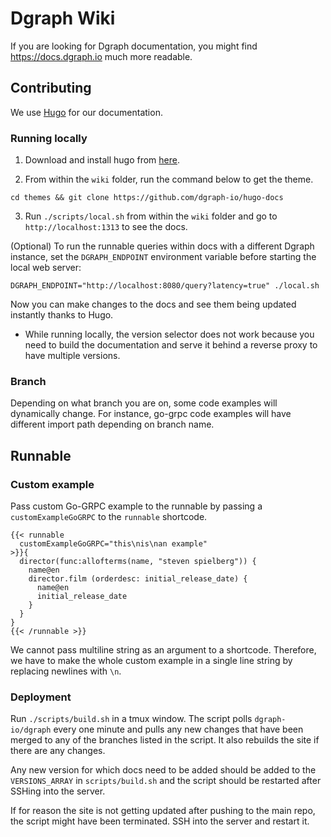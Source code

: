 # Dgraph Wiki

If you are looking for Dgraph documentation, you might find https://docs.dgraph.io much more readable.

## Contributing

We use [Hugo](https://gohugo.io/) for our documentation.

### Running locally

1. Download and install hugo from [here](https://github.com/spf13/hugo/releases).

2. From within the `wiki` folder, run the command below to get the theme.

```
cd themes && git clone https://github.com/dgraph-io/hugo-docs
```

3. Run `./scripts/local.sh` from within the `wiki` folder and go to `http://localhost:1313` to see the docs.

(Optional) To run the runnable queries within docs with a different Dgraph instance, set the `DGRAPH_ENDPOINT` environment variable before starting the local web server:
```
DGRAPH_ENDPOINT="http://localhost:8080/query?latency=true" ./local.sh
```

Now you can make changes to the docs and see them being updated instantly thanks to Hugo.

* While running locally, the version selector does not work because you need to build the documentation and serve it behind a reverse proxy to have multiple versions.

### Branch

Depending on what branch you are on, some code examples will dynamically change. For instance, go-grpc code examples will have different import path depending on branch name.


## Runnable

### Custom example

Pass custom Go-GRPC example to the runnable by passing a `customExampleGoGRPC` to the `runnable` shortcode.

```
{{< runnable
  customExampleGoGRPC="this\nis\nan example"
>}}{
  director(func:allofterms(name, "steven spielberg")) {
    name@en
    director.film (orderdesc: initial_release_date) {
      name@en
      initial_release_date
    }
  }
}
{{< /runnable >}}
```

We cannot pass multiline string as an argument to a shortcode. Therefore, we
have to make the whole custom example in a single line string by replacing newlines with `\n`.

### Deployment

Run `./scripts/build.sh` in a tmux window. The script polls `dgraph-io/dgraph` every one minute
and pulls any new changes that have been merged to any of the branches listed in the script.
It also rebuilds the site if there are any changes.

Any new version for which docs need to be added should be added to the `VERSIONS_ARRAY` in
`scripts/build.sh` and the script should be restarted after SSHing into the server.

If for reason the site is not getting updated after pushing to the main repo, the script might have been
terminated. SSH into the server and restart it.
